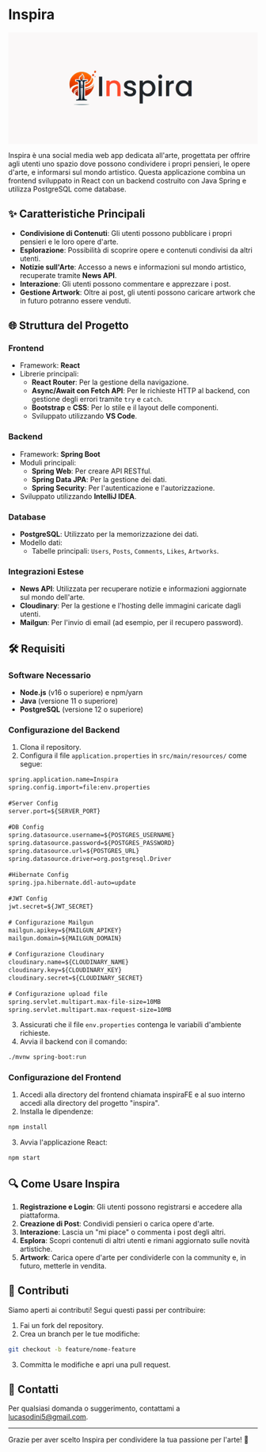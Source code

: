 # Inspira

<div style="display: flex; justify-content: center; align-items: center;">
  <img src="InspiraFE/inspira/public/images/Inspira-Brand-bg.png" alt="Logo di Inspira" width="600">
</div>





Inspira è una social media web app dedicata all'arte, progettata per offrire agli utenti uno spazio dove possono condividere i propri pensieri, le opere d'arte, e informarsi sul mondo artistico. Questa applicazione combina un frontend sviluppato in React con un backend costruito con Java Spring e utilizza PostgreSQL come database.

## ✨ Caratteristiche Principali

- **Condivisione di Contenuti**: Gli utenti possono pubblicare i propri pensieri e le loro opere d'arte.
- **Esplorazione**: Possibilità di scoprire opere e contenuti condivisi da altri utenti.
- **Notizie sull'Arte**: Accesso a news e informazioni sul mondo artistico, recuperate tramite **News API**.
- **Interazione**: Gli utenti possono commentare e apprezzare i post.
- **Gestione Artwork**: Oltre ai post, gli utenti possono caricare artwork che in futuro potranno essere venduti.

## 🌐 Struttura del Progetto

### Frontend
- Framework: **React**
- Librerie principali:
  - **React Router**: Per la gestione della navigazione.
  - **Async/Await con Fetch API**: Per le richieste HTTP al backend, con gestione degli errori tramite `try` e `catch`.
  - **Bootstrap** e **CSS**: Per lo stile e il layout delle componenti.
  - Sviluppato utilizzando **VS Code**.

### Backend
- Framework: **Spring Boot**
- Moduli principali:
  - **Spring Web**: Per creare API RESTful.
  - **Spring Data JPA**: Per la gestione dei dati.
  - **Spring Security**: Per l'autenticazione e l'autorizzazione.
- Sviluppato utilizzando **IntelliJ IDEA**.

### Database
- **PostgreSQL**: Utilizzato per la memorizzazione dei dati.
- Modello dati:
  - Tabelle principali: `Users`, `Posts`, `Comments`, `Likes`, `Artworks`.

### Integrazioni Estese
- **News API**: Utilizzata per recuperare notizie e informazioni aggiornate sul mondo dell'arte.
- **Cloudinary**: Per la gestione e l'hosting delle immagini caricate dagli utenti.
- **Mailgun**: Per l'invio di email (ad esempio, per il recupero password).

## 🛠️ Requisiti

### Software Necessario
- **Node.js** (v16 o superiore) e npm/yarn
- **Java** (versione 11 o superiore)
- **PostgreSQL** (versione 12 o superiore)

### Configurazione del Backend
1. Clona il repository.
2. Configura il file `application.properties` in `src/main/resources/` come segue:

```properties
spring.application.name=Inspira
spring.config.import=file:env.properties

#Server Config
server.port=${SERVER_PORT}

#DB Config
spring.datasource.username=${POSTGRES_USERNAME}
spring.datasource.password=${POSTGRES_PASSWORD}
spring.datasource.url=${POSTGRES_URL}
spring.datasource.driver=org.postgresql.Driver

#Hibernate Config
spring.jpa.hibernate.ddl-auto=update

#JWT Config
jwt.secret=${JWT_SECRET}

# Configurazione Mailgun
mailgun.apikey=${MAILGUN_APIKEY}
mailgun.domain=${MAILGUN_DOMAIN}

# Configurazione Cloudinary
cloudinary.name=${CLOUDINARY_NAME}
cloudinary.key=${CLOUDINARY_KEY}
cloudinary.secret=${CLOUDINARY_SECRET}

# Configurazione upload file
spring.servlet.multipart.max-file-size=10MB
spring.servlet.multipart.max-request-size=10MB
```

3. Assicurati che il file `env.properties` contenga le variabili d'ambiente richieste.
4. Avvia il backend con il comando:

```bash
./mvnw spring-boot:run
```

### Configurazione del Frontend
1. Accedi alla directory del frontend chiamata inspiraFE e al suo interno accedi alla directory del progetto "inspira".
2. Installa le dipendenze:

```bash
npm install
```

3. Avvia l'applicazione React:

```bash
npm start
```

## 🔍 Come Usare Inspira

1. **Registrazione e Login**: Gli utenti possono registrarsi e accedere alla piattaforma.
2. **Creazione di Post**: Condividi pensieri o carica opere d'arte.
3. **Interazione**: Lascia un "mi piace" o commenta i post degli altri.
4. **Esplora**: Scopri contenuti di altri utenti e rimani aggiornato sulle novità artistiche.
5. **Artwork**: Carica opere d'arte per condividerle con la community e, in futuro, metterle in vendita.

## 🎨 Contributi

Siamo aperti ai contributi! Segui questi passi per contribuire:
1. Fai un fork del repository.
2. Crea un branch per le tue modifiche:

```bash
git checkout -b feature/nome-feature
```

3. Committa le modifiche e apri una pull request.

## 📢 Contatti
Per qualsiasi domanda o suggerimento, contattami a [lucasodini5@gmail.com](mailto:lucasodini5@gmail.com).

---

Grazie per aver scelto Inspira per condividere la tua passione per l'arte! 🌟

